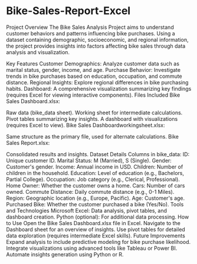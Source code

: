 # Bike-Sales-Report-Excel
Project Overview
The Bike Sales Analysis Project aims to understand customer behaviors and patterns influencing bike purchases. Using a dataset containing demographic, socioeconomic, and regional information, the project provides insights into factors affecting bike sales through data analysis and visualization.

Key Features
Customer Demographics: Analyze customer data such as marital status, gender, income, and age.
Purchase Behavior: Investigate trends in bike purchases based on education, occupation, and commute distance.
Regional Insights: Explore regional differences in bike purchasing habits.
Dashboard: A comprehensive visualization summarizing key findings (requires Excel for viewing interactive components).
Files Included
Bike Sales Dashboard.xlsx:

Raw data (bike_data sheet).
Working sheet for intermediate calculations.
Pivot tables summarizing key insights.
A dashboard with visualizations (requires Excel to view).
Bike Sales Dashboardworkingsheet.xlsx:

Same structure as the primary file, used for alternate calculations.
Bike Sales Report.xlsx:

Consolidated results and insights.
Dataset Details
Columns in bike_data:
ID: Unique customer ID.
Marital Status: M (Married), S (Single).
Gender: Customer's gender.
Income: Annual income in USD.
Children: Number of children in the household.
Education: Level of education (e.g., Bachelors, Partial College).
Occupation: Job category (e.g., Clerical, Professional).
Home Owner: Whether the customer owns a home.
Cars: Number of cars owned.
Commute Distance: Daily commute distance (e.g., 0-1 Miles).
Region: Geographic location (e.g., Europe, Pacific).
Age: Customer's age.
Purchased Bike: Whether the customer purchased a bike (Yes/No).
Tools and Technologies
Microsoft Excel: Data analysis, pivot tables, and dashboard creation.
Python (optional): For additional data processing.
How to Use
Open the Bike Sales Dashboard.xlsx file in Excel.
Navigate to the Dashboard sheet for an overview of insights.
Use pivot tables for detailed data exploration (requires intermediate Excel skills).
Future Improvements
Expand analysis to include predictive modeling for bike purchase likelihood.
Integrate visualizations using advanced tools like Tableau or Power BI.
Automate insights generation using Python or R.
